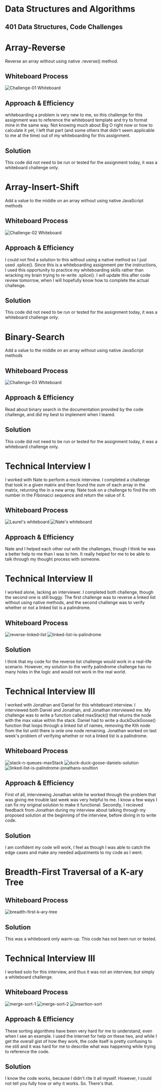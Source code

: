 # Data Structures and Algorithms

## 401 Data Structures, Code Challenges

# Array-Reverse
Reverse an array without using native .reverse() method.

## Whiteboard Process
![Challenge-01 Whiteboard](./whiteboard/whiteboard-cc1.png)

## Approach & Efficiency
whiteboarding a problem is very new to me, so this challenge for this assignment was to reference the whiteboard template and try to format mine in the same way. Not knowing much about Big O right now or how to calculate it yet, I left that part (and some others that didn't seem applicable to me at the time) out of my whiteboarding for this assignment.

## Solution
This code did not need to be run or tested for the assignment today, it was a whiteboard challenge only.

# Array-Insert-Shift
Add a value to the middle on an array without using native JavaScript methods

## Whiteboard Process
![Challenge-02 Whiteboard](./whiteboard/whiteboard-cc2.png)

## Approach & Efficiency
I could not find a solution to this without using a native method so I just used .splice(). Since this is a whiteboarding assignment per the instructions, I used this opportunity to practice my whiteboarding skills rather than wracking my brain trying to re-write .splice(). I will update this after code review tomorrow, when I will hopefully know how to complete the actual challenge.

## Solution
This code did not need to be run or tested for the assignment today, it was a whiteboard challenge only.

# Binary-Search
Add a value to the middle on an array without using native JavaScript methods

## Whiteboard Process
![Challenge-03 Whiteboard](./whiteboard/binary-search.png)

## Approach & Efficiency
Read about binary search in the documentation provided by the code challenge, and did my best to implement when I leared.

## Solution
This code did not need to be run or tested for the assignment today, it was a whiteboard challenge only.

# Technical Interview I
I worked with Nate to perform a mock interview. I completed a challenge that took in a given matrix and then found the sum of each array in the matrix, returning the in a new array. Nate took on a challenge to find the nth number in the Fibonacci sequence and return the value of it.

## Whiteboard Process
![Laurel's whiteboard](./whiteboard/matrix-arrays.png)
![Nate's whiteboard](./whiteboard/fibonacci-sequence-Nates-solution.png)

## Approach & Efficiency
Nate and I helped each other out with the challenges, though I think he was a better help to me than I was to him. It really helped for me to be able to talk through my thought process with someone.

# Technical Interview II
I worked alone, lacking an interviewer. I completed both challenge, though the second one is still buggy. The first challenge was to reverse a linked list without using native methods, and the second challenge was to verify whether or not a linked list is a palindrome.

## Whiteboard Process
![reverse-linked-list](https://user-images.githubusercontent.com/123340286/233491129-f2524937-4525-446a-8969-84ad8e13683a.png)
![linked-list-is-palindrome](https://user-images.githubusercontent.com/123340286/233491152-583a28dd-020a-47f9-ae9a-0ed0d4a77e1a.png)

## Solution
I think that my code for the reverse list challenge would work in a real-life scenario. However, my solution to the verify palindrome challenge has no many holes in the logic and would not work in the real world.

# Technical Interview III
I worked with Jonathan and Daniel for this whiteboard interview. I interviewed both Daniel and Jonathan, and Jonathan interviewed me. My challenge was to write a function called maxStack() that returns the node with the max value within the stack. Daniel had to write a duckDuckGoose() function that loops through a linked list of names, removing the Kth node from the list until there is onle one node remaining. Jonathan worked on last week's problem of verifying whether or not a linked list is a palindrome.

## Whiteboard Process
![stack-n-queues-maxStack](https://user-images.githubusercontent.com/123340286/233493783-c749b0f4-519f-4f94-9292-59a5e4b1361d.png)
![duck-duck-goose-daniels-solution](https://user-images.githubusercontent.com/123340286/233493798-37b7d552-6722-4899-83ea-32c75fb29242.png)
![linked-list-is-palindrome-jonathans-soultion](https://user-images.githubusercontent.com/123340286/233493810-23ccb3f0-b4b0-40d4-a187-f09629f676f8.png)

## Approach & Efficiency
First of all, interviewing Jonathan while he worked through the problem that was giving me trouble last week was very helpful to me. I know a few ways I can fix my original solution to make it functional. Secondly, I recieved feedback from Jonathan during my interview about talking through my proposed solution at the beginning of the interview, before diving in to write code.

## Solution
I am confident my code will work, I feel as though I was able to catch the edge cases and make any needed adjustments to my code as I went.

# Breadth-First Traversal of a K-ary Tree

## Whiteboard Process

![breadth-first-k-ary-tree](https://user-images.githubusercontent.com/123340286/234069560-5f14cd09-737c-48fc-9b7e-fa72f12d7f4a.png)

## Solution
This was a whiteboard only warm-up. This code has not been run or tested.

# Technical Interview III
I worked solo for this interview, and thus it was not an interview, but simply a whiteboard challenge.

## Whiteboard Process

![merge-sort-1](https://github.com/gone-explauren/data-structures-and-algorithms/assets/123340286/f7de8c0a-863d-48c0-827d-6c7a1f7bbd37)
![merge-sort-2](https://github.com/gone-explauren/data-structures-and-algorithms/assets/123340286/6fed363b-035a-4303-9cfd-887fb98f83a3)
![insertion-sort](https://github.com/gone-explauren/data-structures-and-algorithms/assets/123340286/68c833c6-51a4-4d99-8578-17f147b0e05c)

## Approach & Efficiency
These sorting algorithms have been very hard for me to understand, even when I see an example. I used the internet for help on these two, and while I get the overall gist of how they work, the code itself is pretty confusing to me still and it was hard for me to describe what was happening while trying to reference the code.

## Solution
I know the code works, because I didn't rite it all myself. However, I could not tell you fully how or why it works. So. There's that.

